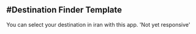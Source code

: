 #Destination Finder Template
---
You can select your destination in iran with this app.
'Not yet responsive'

